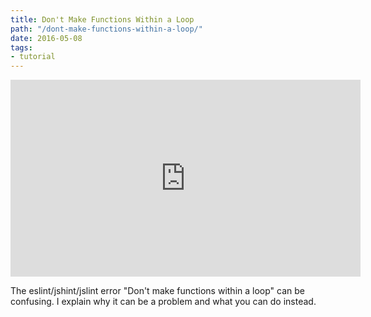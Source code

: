 ```yaml
---
title: Don't Make Functions Within a Loop
path: "/dont-make-functions-within-a-loop/"
date: 2016-05-08
tags:
- tutorial
---
```


<iframe width="560" height="315" src="https://www.youtube.com/embed/Nqfs14iu_us" frameborder="0" allowfullscreen></iframe>

The eslint/jshint/jslint error "Don't make functions within a loop" can be confusing. I explain why it can be a problem and what you can do instead.
